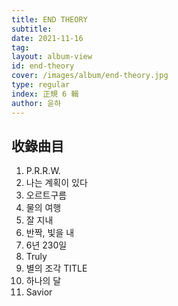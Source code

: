 ```yaml
---
title: END THEORY
subtitle:
date: 2021-11-16
tag:
layout: album-view
id: end-theory
cover: /images/album/end-theory.jpg
type: regular
index: 正規 6 輯
author: 윤하
---
```


## 收錄曲目

1. P.R.R.W.
2. 나는 계획이 있다
3. 오르트구름
4. 물의 여행
5. 잘 지내
6. 반짝, 빛을 내
7. 6년 230일
8. Truly
9. 별의 조각 <span class="badge">TITLE</span>
10. 하나의 달
11. Savior
